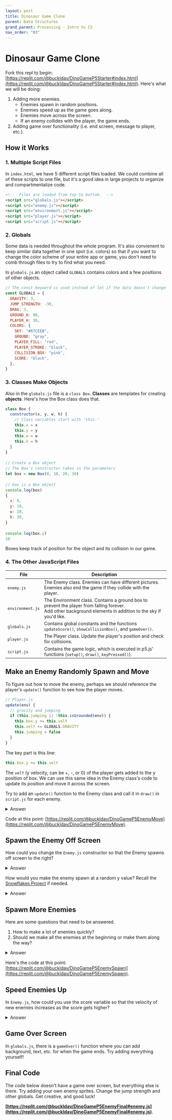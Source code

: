 ```yaml
---
layout: post
title: Dinosaur Game Clone
parent: Data Structures
grand_parent: Processing - Intro to CS
nav_order: "03"
---
```


# Dinosaur Game Clone

Fork this repl to begin: [https://replit.com/@buckldav/DinoGameP5Starter#index.html](https://replit.com/@buckldav/DinoGameP5Starter#index.html). Here's what we will be doing:

1. Adding more enemies.
   - Enemies spawn in random positions.
   - Enemies speed up as the game goes along.
   - Enemies move across the screen.
   - If an enemy collides with the player, the game ends.
2. Adding game over functionality (i.e. end screen, message to player, etc.).

## How it Works

### 1. Multiple Script Files

In `index.html`, we have 5 different script files loaded. We could combine all of these scripts to one file, but it's a good idea in large projects to organize and compartmentalize code.

```html
<!--  Files are loaded from top to bottom.  -->
<script src="globals.js"></script>
<script src="enemy.js"></script>
<script src="environment.js"></script>
<script src="player.js"></script>
<script src="script.js"></script>
```

### 2. Globals

Some data is needed throughout the whole program. It's also convienent to keep similar data together in one spot (i.e. colors) so that if you want to change the color scheme of your entire app or game, you don't need to comb through files to try to find what you need.

In `globals.js` an object called `GLOBALS` contains colors and a few positions of other objects.

```js
// The const keyword is used instead of let if the data doesn't change
const GLOBALS = {
  GRAVITY: 3,
  JUMP_STRENGTH: -30,
  DRAG: 3,
  GROUND_H: 90,
  PLAYER_H: 30,
  COLORS: {
    SKY: "#87CEEB",
    GROUND: "gray",
    PLAYER_FILL: "red",
    PLAYER_STROKE: "black",
    COLLISION_BOX: "pink",
    SCORE: "black",
  },
}
```

### 3. Classes Make Objects

Also in the `globals.js` file is a `class Box`. **Classes** are templates for creating **objects**. Here's how the Box class does that.

```js
class Box {
  constructor(x, y, w, h) {
    // Class variables start with 'this.'
    this.x = x
    this.y = y
    this.w = w
    this.h = h
  }
}

// Create a Box object
// The Box's constructor takes in the parameters
let box = new Box(0, 10, 20, 30)

// box is a Box object
console.log(box)
{
  x: 0,
  y: 10,
  w: 20,
  h: 30,
}

console.log(box.y)
10
```

Boxes keep track of position for the object and its collision in our game.

### 4. The Other JavaScript Files

| File             | Description                                                                                                                                                      |
| ---------------- | ---------------------------------------------------------------------------------------------------------------------------------------------------------------- |
| `enemy.js`       | The Enemy class. Enemies can have different pictures. Enemies also end the game if they collide with the player.                                                 |
| `environment.js` | The Environment class. Contains a ground box to prevent the player from falling forever. <br>Add other background elements in addition to the sky if you'd like. |
| `globals.js`     | Contains global constants and the functions `updateScore()`, `showCollisionBox()`, and `gameOver()`.                                                             |
| `player.js`      | The Player class. Update the player's position and check for collisions.                                                                                         |
| `script.js`      | Contains the game logic, which is executed in p5.js' functions (`setup()`, `draw()`, `keyPressed()`).                                                            |

## Make an Enemy Randomly Spawn and Move

To figure out how to move the enemy, perhaps we should reference the player's `update()` function to see how the player moves.

```js
// Player.js
update(env) {
  // gravity and jumping
  if (this.jumping || !this.isGrounded(env)) {
    this.box.y += this.velY
    this.velY += GLOBALS.GRAVITY
    this.jumping = false
  }
}
```

The key part is this line:

```js
this.box.y += this.velY
```

The `velY` (y velocity, can be +, -, or 0) of the player gets added to the y position of box. We can use this same idea in the Enemy class's code to update its position and move it across the screen.

Try to add an `update()` function to the Enemy class and call it in `draw()` in `script.js` for each enemy.

<details markdown="block">
  <summary>Answer</summary>

```js
// Enemy.js
class Enemy {
  constructor(img) {
    this.img = img
    this.box = new Box(
      40, // x
      windowHeight - 250, // y
      GLOBALS.ENEMY_W, // w
      GLOBALS.ENEMY_H // h
    )
    // Change the velocity.
    this.vel = 1
  }

  draw() {
    // showCollisionBox(this.box)
    image(this.img, this.box.x, this.box.y, this.box.w, this.box.h)
  }

  // Add this function
  update() {
    // Move the box to the left
    this.box.x -= this.vel
  }
}
```

Then, we need to call the `update()` function in the main `script.js` for each enemy.

```js
// script.js
// in the draw() function's for loop:
for (let i = 0; i < enemies.length; i++) {
  enemies[i].draw()
  if (player.isBonk(enemies[i])) {
    // ends the program
    gameOver()
  }
  // Add this
  enemies[i].update()
}
```

</details>

Code at this point: [https://replit.com/@buckldav/DinoGameP5EnemyMove](https://replit.com/@buckldav/DinoGameP5EnemyMove).

## Spawn the Enemy Off Screen

How could you change the `Enemy.js` constructor so that the Enemy spawns off screen to the right?

<details markdown="block">
  <summary>Answer</summary>

Here's one way to go about it:

```js
// Enemy.js
constructor(img) {
  this.img = img
  // The x position of the box needs to start off screen (windowWidth + GLOBALS.ENEMY_W).
  this.box = new Box(
    windowWidth + GLOBALS.ENEMY_W,
    windowHeight - 250,
    GLOBALS.ENEMY_W,
    GLOBALS.ENEMY_H
  )
  // Try out other numbers for the velocity.
  this.vel = 3
}
```

</details>

How would you make the enemy spawn at a random y value? Recall the [Snowflakes Project](https://cs.dbuckley.dev/docs/processing/basics/05/) if needed.

<details markdown="block">
  <summary>Answer</summary>

Here's one way to go about it:

```js
// Enemy.js
constructor(img) {
  this.img = img
  // Calculate the y with GROUND_Y or PLAYER_Y somehow to make it measure off of where those are.
  this.box = new Box(
    windowWidth + GLOBALS.ENEMY_W,
    windowHeight - random(GLOBALS.GROUND_H, GLOBALS.GROUND_H + 100),
    GLOBALS.ENEMY_W,
    GLOBALS.ENEMY_H
  )
  this.vel = 3
}
```

</details>

## Spawn More Enemies

Here are some questions that need to be answered.

1. How to make a lot of enemies quickly?
2. Should we make all the enemies at the beginning or make them along the way?

<details markdown="block">
  <summary>Answer</summary>

For question 2, there is no right answer here, both have merit. The answer to 2 influences the answer to 1. In this walkthrough, I'll show you the "make them along the way" approach.

In `script.js`, check out the `setup()` function. Near the bottom, there is the line that spawns an enemy.

```js
// script.js
// array.push adds an element to the array
enemies.push(new Enemy(enemyImg1))
```

If we use this line in the `draw()` function, enemies will spawn every frame.

```js
// script.js
function draw() {
  env.draw()
  player.draw()
  for (let i = 0; i < enemies.length; i++) {
    enemies[i].draw()
    if (player.isBonk(enemies[i])) {
      gameOver()
    }
    enemies[i].update()
  }

  // NEW CODE: spawn an enemy
  enemies.push(new Enemy(enemyImg1))

  updateScore()
  player.update(env)
}
```

This may create too many enemies.

![Too many enemies](/assets/images/processing/objects/too_many_enemies.png)

To solve this, let's add an if statement that will only add an enemy if the current frame is a multiple of something. To do this, we can use the modulo operator which can get the remainder of division. If the remainder is zero, we can spawn an enemy. Also, our `score` variable is

```js
// script.js
function draw() {
  // ...
  // The for loop is right here
  // You'll need to make the variable GLOBALS.SPAWN_RATE in globals.js
  if (score % GLOBALS.SPAWN_RATE === 0) {
    enemies.push(new Enemy(enemyImg1))
  }
  // updateScore()
  // ...
}
```

```js
// globals.js
const GLOBALS = {
  // ...
  SPAWN_RATE: 50,
  // ...
}
```

</details>

Here's the code at this point: [https://replit.com/@buckldav/DinoGameP5EnemySpawn](https://replit.com/@buckldav/DinoGameP5EnemySpawn).

## Speed Enemies Up

In `Enemy.js`, how could you use the score variable so that the velocity of new enemies increases as the score gets higher?

<details markdown="block">
  <summary>Answer</summary>

Here's one way to go about it:

```js
// Enemy.js
constructor(img) {
  this.img = img
  this.box = new Box(
    windowWidth + GLOBALS.ENEMY_W,
    windowHeight - random(GLOBALS.GROUND_H, GLOBALS.GROUND_H + 100),
    GLOBALS.ENEMY_W,
    GLOBALS.ENEMY_H
  )
  // Just this line needs modified. The number "1000" can be whatever you want.
  this.vel = 3 + score / 1000
}
```

You might consider making that number `1000` a constant in your `globals.js`. This practice is called avoiding **"magic numbers"** (numbers that show up out of nowhere in your code). Same thing with the other numbers (`250` and `3`). Here's mine:

```js
// Enemy.js
constructor(img) {
  this.img = img
  this.box = new Box(
    windowWidth + GLOBALS.ENEMY_W,
    random(GLOBALS.GROUND_Y - GLOBALS.ENEMY_RANGE, GLOBALS.GROUND_Y),
    GLOBALS.ENEMY_W,
    GLOBALS.ENEMY_H
  )
  this.vel = GLOBALS.ENEMY_V + score * GLOBALS.ACCELERATION
}
```

</details>

## Game Over Screen

In `globals.js`, there is a `gameOver()` function where you can add background, text, etc. for when the game ends. Try adding everything yourself!

## Final Code

The code below doesn't have a game over screen, but everything else is there. Try adding your own enemy sprites. Change the jump strength and other globals. Get creative, and good luck!

**[https://replit.com/@buckldav/DinoGameP5EnemyFinal#enemy.js](https://replit.com/@buckldav/DinoGameP5EnemyFinal#enemy.js)**.
